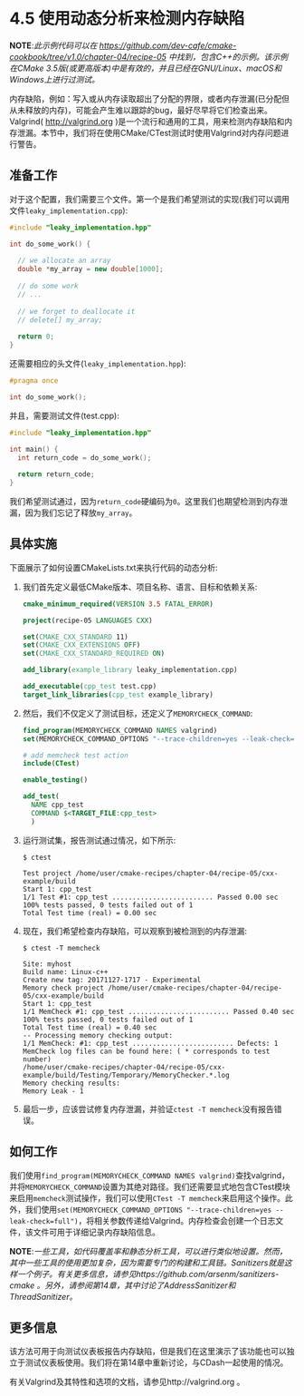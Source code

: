 # 4.5 使用动态分析来检测内存缺陷

**NOTE**:*此示例代码可以在 https://github.com/dev-cafe/cmake-cookbook/tree/v1.0/chapter-04/recipe-05 中找到，包含C++的示例。该示例在CMake 3.5版(或更高版本)中是有效的，并且已经在GNU/Linux、macOS和Windows上进行过测试。*

内存缺陷，例如：写入或从内存读取超出了分配的界限，或者内存泄漏(已分配但从未释放的内存)，可能会产生难以跟踪的bug，最好尽早将它们检查出来。Valgrind( http://valgrind.org )是一个流行和通用的工具，用来检测内存缺陷和内存泄漏。本节中，我们将在使用CMake/CTest测试时使用Valgrind对内存问题进行警告。

## 准备工作

对于这个配置，我们需要三个文件。第一个是我们希望测试的实现(我们可以调用文件`leaky_implementation.cpp`): 

```c++
#include "leaky_implementation.hpp"

int do_some_work() {
  
  // we allocate an array
  double *my_array = new double[1000];
  
  // do some work
  // ...
  
  // we forget to deallocate it
  // delete[] my_array;
  
  return 0;
}
```

还需要相应的头文件(`leaky_implementation.hpp`):

```c++
#pragma once

int do_some_work();
```

并且，需要测试文件(test.cpp):

```c++
#include "leaky_implementation.hpp"

int main() {
  int return_code = do_some_work();
  
  return return_code;
}
```

我们希望测试通过，因为`return_code`硬编码为`0`。这里我们也期望检测到内存泄漏，因为我们忘记了释放`my_array`。

## 具体实施

下面展示了如何设置CMakeLists.txt来执行代码的动态分析:

1. 我们首先定义最低CMake版本、项目名称、语言、目标和依赖关系:

   ```cmake
   cmake_minimum_required(VERSION 3.5 FATAL_ERROR)
   
   project(recipe-05 LANGUAGES CXX)
   
   set(CMAKE_CXX_STANDARD 11)
   set(CMAKE_CXX_EXTENSIONS OFF)
   set(CMAKE_CXX_STANDARD_REQUIRED ON)
   
   add_library(example_library leaky_implementation.cpp)
   
   add_executable(cpp_test test.cpp)
   target_link_libraries(cpp_test example_library)
   ```

2. 然后，我们不仅定义了测试目标，还定义了`MEMORYCHECK_COMMAND`:

   ```cmake
   find_program(MEMORYCHECK_COMMAND NAMES valgrind)
   set(MEMORYCHECK_COMMAND_OPTIONS "--trace-children=yes --leak-check=full")
   
   # add memcheck test action
   include(CTest)
   
   enable_testing()
   
   add_test(
     NAME cpp_test
     COMMAND $<TARGET_FILE:cpp_test>
     )
   ```

3. 运行测试集，报告测试通过情况，如下所示:

   ```shell
   $ ctest
   
   Test project /home/user/cmake-recipes/chapter-04/recipe-05/cxx-example/build
   Start 1: cpp_test
   1/1 Test #1: cpp_test ......................... Passed 0.00 sec
   100% tests passed, 0 tests failed out of 1
   Total Test time (real) = 0.00 sec
   ```

4. 现在，我们希望检查内存缺陷，可以观察到被检测到的内存泄漏:

   ```shell
   $ ctest -T memcheck
   
   Site: myhost
   Build name: Linux-c++
   Create new tag: 20171127-1717 - Experimental
   Memory check project /home/user/cmake-recipes/chapter-04/recipe-05/cxx-example/build
   Start 1: cpp_test
   1/1 MemCheck #1: cpp_test ......................... Passed 0.40 sec
   100% tests passed, 0 tests failed out of 1
   Total Test time (real) = 0.40 sec
   -- Processing memory checking output:
   1/1 MemCheck: #1: cpp_test ......................... Defects: 1
   MemCheck log files can be found here: ( * corresponds to test number)
   /home/user/cmake-recipes/chapter-04/recipe-05/cxx-example/build/Testing/Temporary/MemoryChecker.*.log
   Memory checking results:
   Memory Leak - 1
   ```

5. 最后一步，应该尝试修复内存泄漏，并验证`ctest -T memcheck`没有报告错误。

## 如何工作

我们使用`find_program(MEMORYCHECK_COMMAND NAMES valgrind)`查找valgrind，并将`MEMORYCHECK_COMMAND`设置为其绝对路径。我们还需要显式地包含CTest模块来启用`memcheck`测试操作，我们可以使用`CTest -T memcheck`来启用这个操作。此外，我们使用`set(MEMORYCHECK_COMMAND_OPTIONS "--trace-children=yes --leak-check=full")`，将相关参数传递给Valgrind。内存检查会创建一个日志文件，该文件可用于详细记录内存缺陷信息。

**NOTE**:*一些工具，如代码覆盖率和静态分析工具，可以进行类似地设置。然而，其中一些工具的使用更加复杂，因为需要专门的构建和工具链。Sanitizers就是这样一个例子。有关更多信息，请参见https://github.com/arsenm/sanitizers-cmake 。另外，请参阅第14章，其中讨论了AddressSanitizer和ThreadSanitizer。*

## 更多信息

该方法可用于向测试仪表板报告内存缺陷，但是我们在这里演示了该功能也可以独立于测试仪表板使用。我们将在第14章中重新讨论，与CDash一起使用的情况。

有关Valgrind及其特性和选项的文档，请参见http://valgrind.org 。


